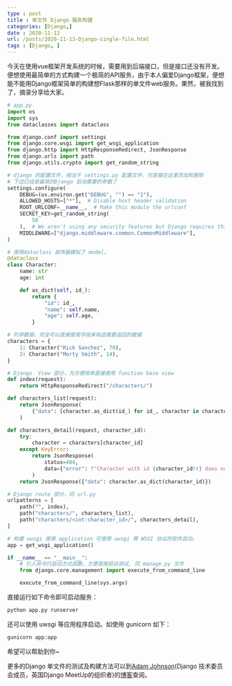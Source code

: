```yaml
---
type : post
title : 单文件 Django 服务构建 
categories: [Django,] 
date : 2020-11-13
url: /posts/2020-11-13-Django-single-file.html 
tags : [Django, ]
---
```


今天在使用vue框架开发系统的时候，需要用到后端接口，但是接口还没有开发。便想使用最简单的方式构建一个极简的API服务，由于本人偏爱Django框架，便想能不能用Django框架简单的构建想Flask那样的单文件web服务。果然，被我找到了，摘录分享给大家。

```python
# app.py 
import os
import sys
from dataclasses import dataclass

from django.conf import settings
from django.core.wsgi import get_wsgi_application
from django.http import HttpResponseRedirect, JsonResponse
from django.urls import path
from django.utils.crypto import get_random_string

# django 的配置文件，相当于 settings.py 配置文件，可直接在这里添加和删除
# 下边已经是最简的Django 启动需要的参数了
settings.configure(
    DEBUG=(os.environ.get("DEBUG", "") == "1"),
    ALLOWED_HOSTS=["*"],  # Disable host header validation
    ROOT_URLCONF=__name__,  # Make this module the urlconf
    SECRET_KEY=get_random_string(
        50
    ),  # We aren't using any security features but Django requires this setting
    MIDDLEWARE=["django.middleware.common.CommonMiddleware"],
)

# 使用dataclass 装饰器模拟了 model。
@dataclass
class Character:
    name: str
    age: int

    def as_dict(self, id_):
        return {
            "id": id_,
            "name": self.name,
            "age": self.age,
        }

# 列举数据，完全可以直接使用字段来构造需要返回的数据
characters = {
    1: Character("Rick Sanchez", 70),
    2: Character("Morty Smith", 14),
}

# Django  View 部分，为方便简单直接使用 function base view  
def index(request):
    return HttpResponseRedirect("/characters/")

def characters_list(request):
    return JsonResponse(
        {"data": [character.as_dict(id_) for id_, character in characters.items()]}
    )

def characters_detail(request, character_id):
    try:
        character = characters[character_id]
    except KeyError:
        return JsonResponse(
            status=404,
            data={"error": f"Character with id {character_id!r} does not exist."},
        )
    return JsonResponse({"data": character.as_dict(character_id)})

# Django route 部分，同 url.py 
urlpatterns = [
    path("", index),
    path("characters/", characters_list),
    path("characters/<int:character_id>/", characters_detail),
]

# 构建 uwsgi 使用 application 可使用 uwsgi 等 WSGI 协议的软件启动。 
app = get_wsgi_application()

if __name__ == "__main__":
    # 引入命令行启动方式函数，方便直接启动测试, 同 manage.py 文件
    from django.core.management import execute_from_command_line

    execute_from_command_line(sys.argv)
```

直接运行如下命令即可启动服务：

```bash 
python app.py runserver
```

还可以使用 uwsgi 等应用程序启动。如使用 gunicorn 如下：

```bash
gunicorn app:app
```

希望可以帮助到你~ 

更多的Django 单文件的测试及构建方法可以到[Adam Johnson](https://adamj.eu/)(Django 技术委员会成员，英国Django MeetUp的组织者)的[博客](https://adamj.eu/tech/2020/10/15/a-single-file-rest-api-in-django/)查阅。


